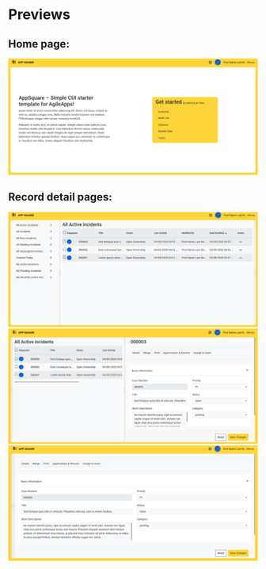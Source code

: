 # Previews
## Home page:
![App Square home](./images/home-page.png)
## Record detail pages:
![App Square home](./images/detail-page1.png)
![App Square home](./images/detail-page2.png)
![App Square home](./images/detail-page3.png)